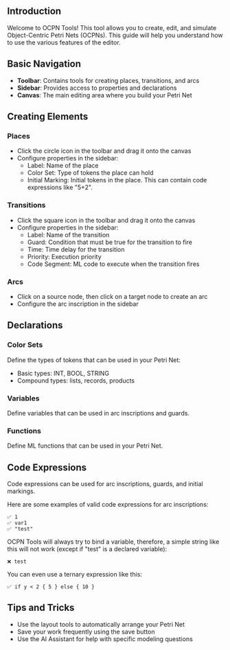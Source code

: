 ## Introduction

Welcome to OCPN Tools! This tool allows you to create, edit, and simulate Object-Centric Petri Nets (OCPNs). This guide will help you understand how to use the various features of the editor.

## Basic Navigation

- **Toolbar**: Contains tools for creating places, transitions, and arcs
- **Sidebar**: Provides access to properties and declarations
- **Canvas**: The main editing area where you build your Petri Net

## Creating Elements

### Places
- Click the circle icon in the toolbar and drag it onto the canvas
- Configure properties in the sidebar:
  - Label: Name of the place
  - Color Set: Type of tokens the place can hold
  - Initial Marking: Initial tokens in the place. This can contain code expressions like "5+2".

### Transitions
- Click the square icon in the toolbar and drag it onto the canvas
- Configure properties in the sidebar:
  - Label: Name of the transition
  - Guard: Condition that must be true for the transition to fire
  - Time: Time delay for the transition
  - Priority: Execution priority
  - Code Segment: ML code to execute when the transition fires

### Arcs
- Click on a source node, then click on a target node to create an arc
- Configure the arc inscription in the sidebar

## Declarations

### Color Sets
Define the types of tokens that can be used in your Petri Net:
- Basic types: INT, BOOL, STRING
- Compound types: lists, records, products

### Variables
Define variables that can be used in arc inscriptions and guards.

### Functions
Define ML functions that can be used in your Petri Net.

## Code Expressions

Code expressions can be used for arc inscriptions, guards, and initial markings.

Here are some examples of valid code expressions for arc inscriptions:

```
✅ 1
✅ var1
✅ "test"
```
OCPN Tools will always try to bind a variable, therefore, a simple string like this will not work (except if "test" is a declared variable):
```
❌ test
```
You can even use a ternary expression like this:
```
✅ if y < 2 { 5 } else { 10 }
```

## Tips and Tricks

- Use the layout tools to automatically arrange your Petri Net
- Save your work frequently using the save button
- Use the AI Assistant for help with specific modeling questions
